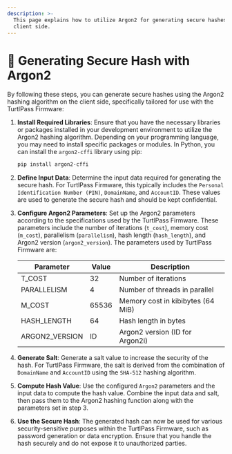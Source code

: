 ```yaml
---
description: >-
  This page explains how to utilize Argon2 for generating secure hashes on the
  client side.
---
```


# 🔐 Generating Secure Hash with Argon2

By following these steps, you can generate secure hashes using the Argon2 hashing algorithm on the client side, specifically tailored for use with the TurtlPass Firmware:

1.  **Install Required Libraries**: Ensure that you have the necessary libraries or packages installed in your development environment to utilize the Argon2 hashing algorithm. Depending on your programming language, you may need to install specific packages or modules. In Python, you can install the `argon2-cffi` library using pip:

    ```bash
    pip install argon2-cffi
    ```
2. **Define Input Data**: Determine the input data required for generating the secure hash. For TurtlPass Firmware, this typically includes the `Personal Identification Number (PIN)`, `DomainName`, and `AccountID`. These values are used to generate the secure hash and should be kept confidential.
3.  **Configure Argon2 Parameters**: Set up the Argon2 parameters according to the specifications used by the TurtlPass Firmware. These parameters include the number of iterations (`t_cost`), memory cost (`m_cost`), parallelism (`parallelism`), hash length (`hash_length`), and Argon2 version (`argon2_version`). The parameters used by TurtlPass Firmware are:

    | Parameter       | Value | Description                       |
    | --------------- | ----- | --------------------------------- |
    | T\_COST         | 32    | Number of iterations              |
    | PARALLELISM     | 4     | Number of threads in parallel     |
    | M\_COST         | 65536 | Memory cost in kibibytes (64 MiB) |
    | HASH\_LENGTH    | 64    | Hash length in bytes              |
    | ARGON2\_VERSION | ID    | Argon2 version (ID for Argon2i)   |
4. **Generate Salt**: Generate a salt value to increase the security of the hash. For TurtlPass Firmware, the salt is derived from the combination of `DomainName` and `AccountID` using the `SHA-512` hashing algorithm.
5. **Compute Hash Value**: Use the configured `Argon2` parameters and the input data to compute the hash value. Combine the input data and salt, then pass them to the Argon2 hashing function along with the parameters set in step 3.
6. **Use the Secure Hash**: The generated hash can now be used for various security-sensitive purposes within the TurtlPass Firmware, such as password generation or data encryption. Ensure that you handle the hash securely and do not expose it to unauthorized parties.
